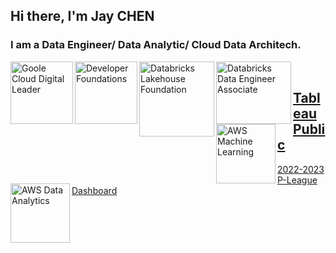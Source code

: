 ## Hi there, I'm Jay CHEN

### I am a Data Engineer/ Data Analytic/ Cloud Data Architech.


<a href="https://www.credential.net/a9f906be-ae21-4bbe-ae5d-1c9c0935d630#gs.n48lhw">
<img align="left" alt="Goole Cloud Digital Leader" width="100px" height="100px" src="https://api.accredible.com/v1/frontend/credential_website_embed_image/badge/54021623">

<a href="https://credentials.databricks.com/1408a416-f339-4853-bf06-343eae72dea8">
<img align="left" alt="Developer Foundations" width="100px" height="100px" src="https://api.accredible.com/v1/frontend/credential_website_embed_image/badge/51847700">

<a href="https://credentials.databricks.com/eeef1b6c-a186-41cf-92a2-c4fa2d688c51#gs.n4479n">
<img align="left" alt="Databricks Lakehouse Foundation" width="120px" height="120px" src="https://api.accredible.com/v1/frontend/credential_website_embed_image/badge/65940160">

<a href="https://credentials.databricks.com/ede0fe34-6fe3-4fd7-b263-74500ed706ba#gs.nwj0px">
<img align="left" alt="Databricks Data Engineer Associate" width="120px" height="100px" src="https://api.accredible.com/v1/frontend/credential_website_embed_image/badge/66981357">

<a href="https://www.credly.com/badges/23d277b7-3102-4e47-aa17-29fff7b5eee3/public_url">
<img align="left" alt="AWS Machine Learning" width="95px" height="95px" src="https://images.credly.com/size/110x110/images/778bde6c-ad1c-4312-ac33-2fa40d50a147/image.png">

<a href="https://www.credly.com/badges/6fe542ba-3889-4fd8-9ab8-c7e277bf85aa/public_url">
<img align="left" alt="AWS Data Analytics" width="95px" height="95px" src="https://images.credly.com/size/110x110/images/6430efe4-0ac0-4df6-8f1b-9559d8fcdf27/image.png">

<br />

## Tableau Public
<a href="https://public.tableau.com/views/P-league2022-2023public/P-league2022-2023?:language=zh-TW&:display_count=n&:origin=viz_share_link">2022-2023 P-League Dashboard</a>


